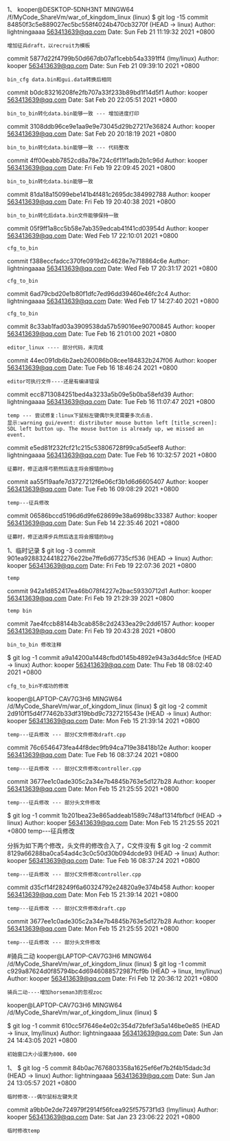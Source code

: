 1、
kooper@DESKTOP-5DNH3NT MINGW64 /f/MyCode_ShareVm/war_of_kingdom_linux (linux)
$ git log -15
commit 84850f3c5e889027ec5bc558f4024b470cb3270f (HEAD -> linux)
Author: lightningaaaa <563413639@qq.com>
Date:   Sun Feb 21 11:19:32 2021 +0800

    增加征兵draft，以recruit为模板

commit 5877d22f4799b50d667db07af1cebb54a3391ff4 (lmy/linux)
Author: kooper <563413639@qq.com>
Date:   Sun Feb 21 09:39:10 2021 +0800

    bin_cfg data.bin和gui.data转换后相同

commit b0dc83216208fe2fb707a33f233b89bd1f14d5f1
Author: kooper <563413639@qq.com>
Date:   Sat Feb 20 22:05:51 2021 +0800

    bin_to_bin转化data.bin能够一致 --- 增加进度打印

commit 3108ddb96ce9e1aa9e9e73045d29b27217e36824
Author: kooper <563413639@qq.com>
Date:   Sat Feb 20 20:18:19 2021 +0800

    bin_to_bin转化data.bin能够一致 --- 代码整改

commit 4ff00eabb7852cd8a78e724c6f11f1adb2b1c96d
Author: kooper <563413639@qq.com>
Date:   Fri Feb 19 22:09:45 2021 +0800

    bin_to_bin转化data.bin能够一致

commit 81da18a15099ebe141b4f481c2695dc384992788
Author: kooper <563413639@qq.com>
Date:   Fri Feb 19 20:40:38 2021 +0800

    bin_to_bin转化后data.bin文件能够保持一致

commit 05f9ff1a8cc5b58e7ab359edcab41f41cd03954d
Author: kooper <563413639@qq.com>
Date:   Wed Feb 17 22:10:01 2021 +0800

    cfg_to_bin

commit f388eccfadcc370fe0919d2c4628e7e718864c6e
Author: lightningaaaa <563413639@qq.com>
Date:   Wed Feb 17 20:31:17 2021 +0800

    cfg_to_bin

commit 6ad79cbd20e1b80f1dfc7ed96dd39460e46fc2c4
Author: lightningaaaa <563413639@qq.com>
Date:   Wed Feb 17 14:27:40 2021 +0800

    cfg_to_bin

commit 8c33ab1fad03a3909538da57b59016ee90700845
Author: kooper <563413639@qq.com>
Date:   Tue Feb 16 21:01:00 2021 +0800

    editor_linux ---- 部分代码，未完成

commit 44ec091db6b2aeb260086b08cee184832b247f06
Author: kooper <563413639@qq.com>
Date:   Tue Feb 16 18:46:24 2021 +0800

    editor可执行文件----还是有编译错误

commit ecc8713084251bed4a3233a5b09e5b0ba58efd39
Author: lightningaaaa <563413639@qq.com>
Date:   Tue Feb 16 11:07:47 2021 +0800

    temp --- 尝试修复:linux下鼠标左键偶尔失灵需要多次点击.
    显示:warning gui/event: distributor mouse button left [title_screen]: SDL left button up. The mouse button is already up, we missed an event.

commit e5ed81f232fcf21c215c53806728f99ca5d5eef8
Author: lightningaaaa <563413639@qq.com>
Date:   Tue Feb 16 10:32:57 2021 +0800

    征募时，修正选择弓箭然后选主将会报错的bug

commit aa55f19aafe7d3727212f6e06cf3b1d6d6605407
Author: kooper <563413639@qq.com>
Date:   Tue Feb 16 09:08:29 2021 +0800

    temp---征兵修改

commit 06586bccd5196d6d9fe628699e38a6998bc33387
Author: kooper <563413639@qq.com>
Date:   Sun Feb 14 22:35:46 2021 +0800

    征募时，修正选择步兵然后选主将会报错的bug


1、临时记录
$ git log -3
commit 901ea92883244182276e22be7ffe6d67735cf536 (HEAD -> linux)
Author: kooper <563413639@qq.com>
Date:   Fri Feb 19 22:07:36 2021 +0800

    temp

commit 942a1d852417ea46b078f4227e2bac59330712d1
Author: kooper <563413639@qq.com>
Date:   Fri Feb 19 21:29:39 2021 +0800

    temp bin

commit 7ae4fccb88144b3cab858c2d2433ea29c2dd6157
Author: kooper <563413639@qq.com>
Date:   Fri Feb 19 20:43:28 2021 +0800

    bin_to_bin 修改注释




$ git log -1
commit a9a14200a1448cfbd0145b4892e943a3d4dc5fce (HEAD -> linux)
Author: kooper <563413639@qq.com>
Date:   Thu Feb 18 08:02:40 2021 +0800

    cfg_to_bin不成功的修改




kooper@LAPTOP-CAV7G3H6 MINGW64 /d/MyCode_ShareVm/war_of_kingdom_linux (linux)
$ git log -2
commit 2d910f15d4f77462b33df319bbd9c7327215543e (HEAD -> linux)
Author: kooper <563413639@qq.com>
Date:   Mon Feb 15 21:39:14 2021 +0800

    temp---征兵修改 --- 部分C文件修改draft.cpp

commit 76c6546473fea44f8dec9fb94ca719e38418b12e
Author: kooper <563413639@qq.com>
Date:   Tue Feb 16 08:37:24 2021 +0800

    temp---征兵修改 --- 部分C文件修改controller.cpp

commit 3677ee1c0ade305c2a34e7b4845b763e5d127b28
Author: kooper <563413639@qq.com>
Date:   Mon Feb 15 21:25:55 2021 +0800

    temp---征兵修改 --- 部分头文件修改


$ git log -1
commit 1b201bea23e865addeab1589c748af1314fbfbcf (HEAD -> linux)
Author: kooper <563413639@qq.com>
Date:   Mon Feb 15 21:25:55 2021 +0800
    temp---征兵修改

分拆为如下两个修改，头文件的修改合入了，C文件没有
$ git log -2
commit 8129a66288ba0ca54ad4c3c0c50d30b094dcde93 (HEAD -> linux)
Author: kooper <563413639@qq.com>
Date:   Tue Feb 16 08:37:24 2021 +0800

    temp---征兵修改 --- 部分C文件修改controller.cpp

commit d35cf14f28249f6a60324792e24820a9e374b458
Author: kooper <563413639@qq.com>
Date:   Mon Feb 15 21:39:14 2021 +0800

    temp---征兵修改 --- 部分C文件修改draft.cpp

commit 3677ee1c0ade305c2a34e7b4845b763e5d127b28
Author: kooper <563413639@qq.com>
Date:   Mon Feb 15 21:25:55 2021 +0800

    temp---征兵修改 --- 部分头文件修改



#骑兵二动
kooper@LAPTOP-CAV7G3H6 MINGW64 /d/MyCode_ShareVm/war_of_kingdom_linux (linux)
$ git log -1
commit c929a87624d0f85794bc4d6946088572987fcf9b (HEAD -> linux, lmy/linux)
Author: kooper <563413639@qq.com>
Date:   Fri Feb 12 20:36:12 2021 +0800

    骑兵二动----增加horseman3的忽视zoc

kooper@LAPTOP-CAV7G3H6 MINGW64 /d/MyCode_ShareVm/war_of_kingdom_linux (linux)
$



$ git log -1
commit 610cc5f7646e4e02c354d72bfef3a5a146be0e85 (HEAD -> linux, lmy/linux)
Author: lightningaaaa <563413639@qq.com>
Date:   Sun Jan 24 14:43:05 2021 +0800

    初始窗口大小设置为800，600


1、
$ git log -5
commit 84b0ac7676803358a1625ef6ef7b2f4b15dadc3d (HEAD -> linux)
Author: lightningaaaa <563413639@qq.com>
Date:   Sun Jan 24 13:05:57 2021 +0800

    临时修改---偶尔鼠标左键失灵

commit a9bb0e2de724979f2914f56fcea925f57573f1d3 (lmy/linux)
Author: kooper <563413639@qq.com>
Date:   Sat Jan 23 23:06:22 2021 +0800

    临时修改temp
